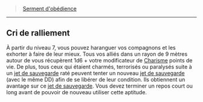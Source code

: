 ﻿---
!GenericItem
Name: Cri de ralliement
Id: paladin_obedience_hd.md#cri-de-ralliement
ParentLink: paladin_obedience_hd.md#serment-dobédience
ParentName: Serment d'obédience
NameLevel: 2
Attributes: {}
AttributesDictionary: >+
  {}

---
> [Serment d'obédience](hd_paladin_obedience.md)

---

## Cri de ralliement

À partir du niveau 7, vous pouvez haranguer vos compagnons et les exhorter à faire de leur mieux. Tous vos alliés dans un rayon de 9 mètres autour de vous récupèrent 1d6 + votre modificateur de [Charisme](hd_abilities_charisma.md) points de vie. De plus, tous ceux qui étaient charmés, terrorisés ou paralysés suite à un [jet de sauvegarde](hd_abilities_jets_de_sauvegarde.md) raté peuvent tenter un nouveau [jet de sauvegarde](hd_abilities_jets_de_sauvegarde.md) (avec le même DD) afin de se libérer de leur condition. Ils obtiennent un avantage sur ce [jet de sauvegarde](hd_abilities_jets_de_sauvegarde.md). Vous devez terminer un repos court ou long avant de pouvoir de nouveau utiliser cette aptitude.

